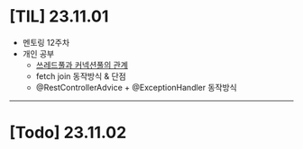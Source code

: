 # [TIL] 23.11.01
* 멘토링 12주차
* 개인 공부
  * [쓰레드풀과 커넥션풀의 관계](../spring_study/thread-pool.md)
  * fetch join 동작방식 & 단점
  * @RestControllerAdvice + @ExceptionHandler 동작방식
---

# [Todo] 23.11.02 
    

 